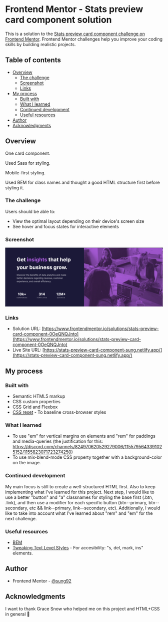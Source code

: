 # Frontend Mentor - Stats preview card component solution

This is a solution to the [Stats preview card component challenge on Frontend Mentor](https://www.frontendmentor.io/challenges/stats-preview-card-component-8JqbgoU62). Frontend Mentor challenges help you improve your coding skills by building realistic projects. 

## Table of contents

- [Overview](#overview)
  - [The challenge](#the-challenge)
  - [Screenshot](#screenshot)
  - [Links](#links)
- [My process](#my-process)
  - [Built with](#built-with)
  - [What I learned](#what-i-learned)
  - [Continued development](#continued-development)
  - [Useful resources](#useful-resources)
- [Author](#author)
- [Acknowledgments](#acknowledgments)

## Overview

One card component.

Used Sass for styling.

Mobile-first styling.

Used BEM for class names and thought a good HTML structure first before styling it.

### The challenge

Users should be able to:

- View the optimal layout depending on their device's screen size
- See hover and focus states for interactive elements

### Screenshot

![Stats preview card component](<Stats preview card component.png>)

### Links

- Solution URL: [https://www.frontendmentor.io/solutions/stats-preview-card-component-0OeQNQJnto](https://www.frontendmentor.io/solutions/stats-preview-card-component-0OeQNQJnto)
- Live Site URL: [https://stats-preview-card-component-sung.netlify.app/](https://stats-preview-card-component-sung.netlify.app/)

## My process

### Built with

- Semantic HTML5 markup
- CSS custom properties
- CSS Grid and Flexbox
- [CSS reset](https://github.com/mayank99/reset.css) - To baseline cross-browser styles

### What I learned

- To use "em" for vertical margins on elements and "rem" for paddings and media-queries (the justification for this: https://discord.com/channels/824970620529279006/1155795643391025152/1155823071723274250)
- To use mix-blend-mode CSS property together with a background-color on the image.

### Continued development

My main focus is still to create a well-structured HTML first. Also to keep implementing what I've learned for this project. Next step, I would like to use a better "button" and "a" classnames for styling the base first (.btn, .link), and then use a modifier for each specific button (btn--primary, btn--secondary, etc &&  link--primary, link--secondary, etc).
Additionally, I would like to take into account what I've learned about "rem" and "em" for the next challenge.

### Useful resources

- [BEM](https://getbem.com/introduction/)
- [Tweaking Text Level Styles](https://adrianroselli.com/2017/12/tweaking-text-level-styles.html) - For accesibility: "s, del, mark, ins" elements.

## Author

- Frontend Mentor - [@sung92](https://www.frontendmentor.io/profile/sung92)

## Acknowledgments

I want to thank Grace Snow who helped me on this project and HTML+CSS in general 🙌